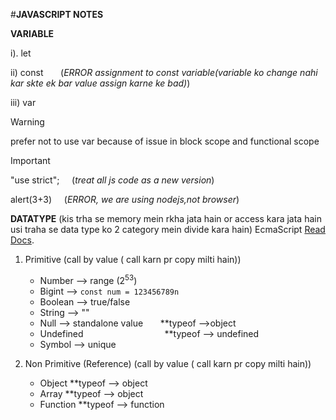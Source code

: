 #**JAVASCRIPT NOTES**

**VARIABLE**

i). let

ii) const &nbsp; &nbsp; &nbsp; (*ERROR assignment to const variable(variable ko change nahi kar skte ek bar value assign karne ke bad)*)

iii) var
> [!WARNING]
> prefer not to use var because of issue in block scope and functional scope

>[!IMPORTANT]
>
>"use strict"; &nbsp; &nbsp;    (*treat all js code as a new version*)
>
> alert(3+3)   &nbsp; &nbsp;     (*ERROR, we are using nodejs,not browser*)


**DATATYPE**   (kis trha se memory mein rkha jata hain or access kara jata hain usi traha se data type ko 2 category mein divide kara hain)
EcmaScript [Read Docs](https://ecma-international.org/publications-and-standards/standards/ecma-262/).
1. Primitive  (call by value ( call karn pr copy milti hain))
     - Number       --> range (2<sup>53</sup>)
     - Bigint      --> ```const num = 123456789n```
     - Boolean     --> true/false
     - String      --> ""
     - Null        --> standalone value   &nbsp; &nbsp; &nbsp; **typeof -->object
     - Undefined      &nbsp; &nbsp; &nbsp; &nbsp; &nbsp;  &nbsp; &nbsp; &nbsp; &nbsp; &nbsp; &nbsp; &nbsp; &nbsp; &nbsp; &nbsp; &nbsp; **typeof --> undefined
     - Symbol      --> unique

1. Non Primitive (Reference)  (call by value ( call karn pr copy milti hain))
     - Object       **typeof --> object
     - Array        **typeof --> object
     - Function     **typeof --> function
  




